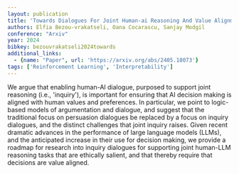```yaml
---
layout: publication
title: 'Towards Dialogues For Joint Human-ai Reasoning And Value Alignment'
authors: Elfia Bezou-vrakatseli, Oana Cocarascu, Sanjay Modgil
conference: "Arxiv"
year: 2024
bibkey: bezouvrakatseli2024towards
additional_links:
  - {name: "Paper", url: 'https://arxiv.org/abs/2405.18073'}
tags: ['Reinforcement Learning', 'Interpretability']
---
```

We argue that enabling human-AI dialogue, purposed to support joint reasoning
(i.e., 'inquiry'), is important for ensuring that AI decision making is aligned
with human values and preferences. In particular, we point to logic-based
models of argumentation and dialogue, and suggest that the traditional focus on
persuasion dialogues be replaced by a focus on inquiry dialogues, and the
distinct challenges that joint inquiry raises. Given recent dramatic advances
in the performance of large language models (LLMs), and the anticipated
increase in their use for decision making, we provide a roadmap for research
into inquiry dialogues for supporting joint human-LLM reasoning tasks that are
ethically salient, and that thereby require that decisions are value aligned.
